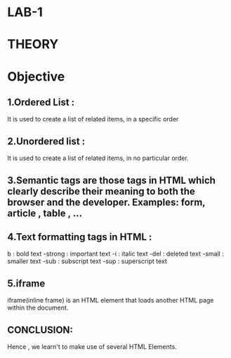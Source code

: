 # LAB-1
# THEORY
# Objective
## 1.Ordered List :
It is used to create a list of related items, in a specific order
## 2.Unordered list :
It is used to create a list of related items, in no particular order.
## 3.Semantic tags are those tags in HTML which clearly describe their meaning to both the browser and the developer. Examples: form, article , table , ...

## 4.Text formatting tags in HTML :

b : bold text
-strong : important text
-i : italic text
-del : deleted text
-small : smaller text -sub : subscript text
-sup : superscript text
## 5.iframe
iframe(inline frame) is an HTML element that loads another HTML page within the document.
## CONCLUSION:
Hence , we learn't to make use of several HTML Elements.